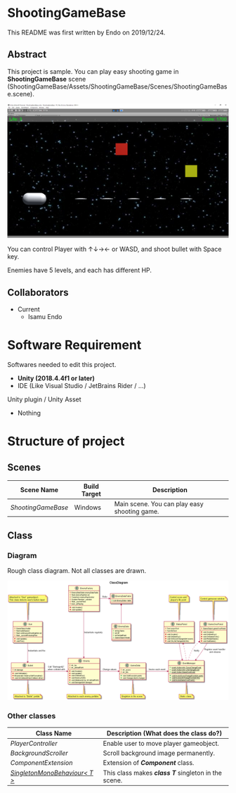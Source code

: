 # ShootingGameBase

This README was first written by Endo on 2019/12/24.

## Abstract

This project is sample. You can play easy shooting game in **ShootingGameBase** scene (ShootingGameBase/Assets/ShootingGameBase/Scenes/ShootingGameBase.scene).

![Thumbnail](Documents/thumbnail.png)

You can control Player with ↑↓→← or WASD, and shoot bullet with Space key.

Enemies have 5 levels, and each has different HP.

## Collaborators

- Current
  - Isamu Endo
  
# Software Requirement

Softwares needed to edit this project.

- **Unity (2018.4.4f1 or later)**
- IDE (Like Visual Studio / JetBrains Rider / ...)

Unity plugin / Unity Asset

- Nothing

# Structure of project

## Scenes

| Scene Name | Build Target | Description |
----|----|---- 
| *ShootingGameBase* | Windows | Main scene. You can play easy shooting game. |

## Class

### Diagram

Rough class diagram. Not all classes are drawn.

![Class Diagram](Documents/out/ClassDiagram/ClassDiagram.png)

### Other classes

| Class Name | Description (What does the class do?) |
----|---- 
| *PlayerController* | Enable user to move player gameobject. |
| *BackgroundScroller* | Scroll background image permanently. |
| *ComponentExtension* | Extension of ***Component*** class. |
| [*SingletonMonoBehaviour< T >*](https://qiita.com/okuhiiro/items/3d69c602b8538c04a479) | This class makes ***class T*** singleton in the scene. |
